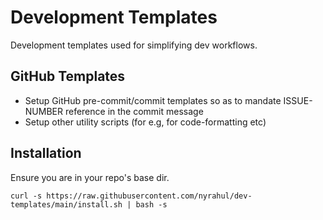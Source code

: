 # Development Templates
Development templates used for simplifying dev workflows.

## GitHub Templates

* Setup GitHub pre-commit/commit templates so as to mandate ISSUE-NUMBER reference in the commit message
* Setup other utility scripts (for e.g, for code-formatting etc)

## Installation
Ensure you are in your repo's base dir.
```
curl -s https://raw.githubusercontent.com/nyrahul/dev-templates/main/install.sh | bash -s
```

